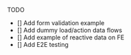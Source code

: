 TODO

- [] Add form validation example
- [] Add dummy load/action data flows
- [] Add example of reactive data on FE
- [] Add E2E testing